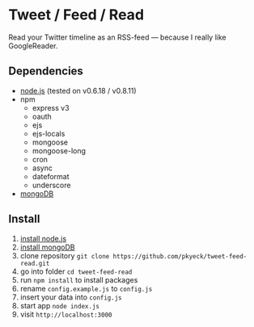 # Tweet / Feed / Read

Read your Twitter timeline as an RSS-feed — because I really like GoogleReader.

## Dependencies

  * [node.js](https://github.com/joyent/node) (tested on v0.6.18 / v0.8.11)
  * npm
    * express v3
    * oauth
    * ejs
    * ejs-locals
    * mongoose
    * mongoose-long
    * cron
    * async
    * dateformat
    * underscore
  * [mongoDB](http://www.mongodb.org/downloads)

## Install

  1. [install node.js](https://github.com/joyent/node/wiki/Installation)
  2. [install mongoDB](http://www.mongodb.org/display/DOCS/Quickstart)
  3. clone repository `git clone https://github.com/pkyeck/tweet-feed-read.git`
  4. go into folder `cd tweet-feed-read`
  5. run `npm install` to install packages
  6. rename `config.example.js` to `config.js`
  7. insert your data into `config.js`
  8. start app `node index.js`
  9. visit `http://localhost:3000`